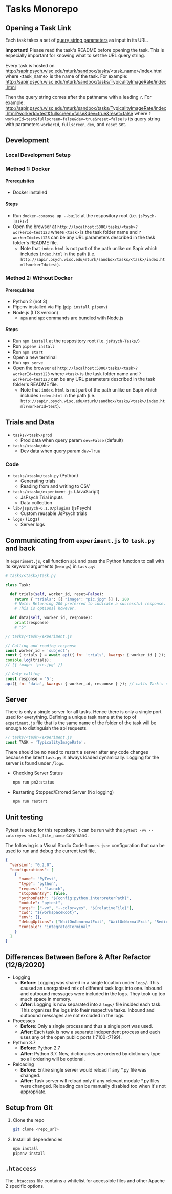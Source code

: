 # Tasks Monorepo

## Opening a Task Link

Each task takes a set of [query string parameters](https://en.wikipedia.org/wiki/Query_string) as input in its URL.

**Important!** Please read the task's README before opening the task. This is especially important for knowing what to set the URL query string.

Every task is hosted on http://sapir.psych.wisc.edu/mturk/sandbox/tasks/<task_name>/index.html where <task_name> is the name of the task. For example: http://sapir.psych.wisc.edu/mturk/sandbox/tasks/TypicalityImageRate/index.html

Then the query string comes after the pathname with a leading `?`. For example: http://sapir.psych.wisc.edu/mturk/sandbox/tasks/TypicalityImageRate/index.html?workerId=test&fullscreen=false&dev=true&reset=false where `?workerId=test&fullscreen=false&dev=true&reset=false` is its query string with parameters `workerId`, `fullscreen`, `dev`, and `reset` set.

## Development

### Local Development Setup

### Method 1: Docker

#### Prerequisites

- Docker installed

#### Steps

- Run `docker-compose up --build` at the respository root (i.e. `jsPsych-Tasks/`)
- Open the browser at `http://localhost:5000/tasks/<task>?workerId=test123` where `<task>` is the task folder name and `?workerId=test123` can be any URL parameters described in the task folder's README file.
  - Note that `index.html` is not part of the path unlike on Sapir which includes `index.html` in the path (i.e. `http://sapir.psych.wisc.edu/mturk/sandbox/tasks/<task>/index.html?workerId=test`).

### Method 2: Without Docker

#### Prerequisites

- Python 2 (not 3)
- Pipenv installed via Pip (`pip install pipenv`)
- Node.js (LTS version)
  - `npm` and `npx` commands are bundled with Node.js

#### Steps

- Run `npm install` at the respository root (i.e. `jsPsych-Tasks/`)
- Run `pipenv install`
- Run `npm start`
- Open a new terminal
- Run `npx serve`
- Open the browser at `http://localhost:5000/tasks/<task>?workerId=test123` where `<task>` is the task folder name and `?workerId=test123` can be any URL parameters described in the task folder's README file.
  - Note that `index.html` is not part of the path unlike on Sapir which includes `index.html` in the path (i.e. `http://sapir.psych.wisc.edu/mturk/sandbox/tasks/<task>/index.html?workerId=test`).

## Trials and Data

- `tasks/<task>/prod`
  - Prod data when query param `dev=False` (default)
- `tasks/<task>/dev`
  - Dev data when query param `dev=True`

### Code

- `tasks/<task>/task.py` (Python)
  - Generating trials
  - Reading from and writing to CSV
- `tasks/<task>/experiment.js` (JavaScript)
  - JsPsych Trial inputs
  - Data collection
- `lib/jspsych-6.1.0/plugins` (jsPsych)
  - Custom reusable JsPsych trials
- `logs/` (Logs)
  - Server logs

## Communicating from `experiment.js` to `task.py` and back

In `experiment.js`, call function `api` and pass the Python function to call with its keyword arguments (`kwargs`) in `task.py`:

```py
# tasks/<task>/task.py

class Task:

  def trials(self, worker_id, reset=False):
    return { "trials": [{ "image": "pic.jpg" }] }, 200
    # Note: Returning 200 preferred to indicate a successful response.
    # This is optional however.

  def data(self, worker_id, response):
    print(response)
    # "5"
```

```js
// tasks/<task>/experiment.js

// Calling and reading response
const worker_id = 'subject';
const { trials } = await api({ fn: 'trials', kwargs: { worker_id } }); // calls Task's trials function
console.log(trials);
// [{ image: 'pic.jpg' }]

// Only calling
const response = '5';
api({ fn: 'data', kwargs: { worker_id, response } }); // calls Task's data function
```

## Server

There is only a single server for all tasks. Hence there is only a single port used for everything. Defining a unique task name at the top of `experiment.js` file that is the same name of the folder of the task will be enough to distinguish the api requests.

```js
// tasks/<task>/experiment.js
const TASK = 'TypicalityImageRate';
```

There should be no need to restart a server after any code changes because the latest `task.py` is always loaded dynamically. Logging for the server is found under `/logs`.

- Checking Server Status
  ```sh
  npm run pm2:status
  ```
- Restarting Stopped/Errored Server (No logging)
  ```sh
  npm run restart
  ```

## Unit testing

Pytest is setup for this repository. It can be run with the `pytest -vv --color=yes <test_file_name>` command.

The following is a Visual Studio Code `launch.json` configuration that can be used to run and debug the current test file.

```json
{
  "version": "0.2.0",
  "configurations": [
    {
      "name": "PyTest",
      "type": "python",
      "request": "launch",
      "stopOnEntry": false,
      "pythonPath": "${config:python.interpreterPath}",
      "module": "pytest",
      "args": ["-vv", "--color=yes", "${relativeFile}"],
      "cwd": "${workspaceRoot}",
      "env": {},
      "debugOptions": ["WaitOnAbnormalExit", "WaitOnNormalExit", "RedirectOutput"],
      "console": "integratedTerminal"
    }
  ]
}
```

## Differences Between Before & After Refactor (12/6/2020)

- Logging
  - **Before**: Logging was shared in a single location under `logs/`. This caused an unorganized mix of different task logs into one. Inbound and outbound messages were included in the logs. They took up too much space in memory.
  - **After**: Logging is now separated into a `logs/` file insided each task. This organizes the logs into their respective tasks. Inbound and outbound messages are not excluded in the logs.
- Processes
  - **Before**: Only a single process and thus a single port was used.
  - **After**: Each task is now a separate independent process and each uses any of the open public ports (:7100-:7199).
- Python 3.7
  - **Before**: Python 2.7
  - **After**: Python 3.7. Now, dictionaries are ordered by dictionary type so all ordering will be optional.
- Reloading
  - **Before**: Entire single server would reload if any \*.py file was changed.
  - **After**: Task server will reload only if any relevant module \*.py files were changed. Reloading can be manually disabled too when it's not appropriate.

<!-- - `utils/`

  - Reusable JavaScript and Python helper functions
  - Import usage of in
    JavaScript (`foo.js`):
    ```js
    // index.js
    import foo from '../../utils/foo.js';
    ```
    and Python (`foo.py`):
    ```py
    # task.py
    from utils import foo
    ``` -->

<!-- ### Adding a new task (WIP)

Run command

```bash
npm run create:task -- <name>
```

Where `<name>` is the name of the new task. The script generates a new task folder under `./tasks` based on the template `./tasks/template`.

For example, running `npm run create-task -- MyNewTask` will generate a new task folder called `./tasks/MyNewTask`.

### Adding a new plugin (WIP)

TODO:

Run command

```bash
npm run create:plugin -- <name>
```

Where `<name>` is the name of the new task omitting `lupyanlab-`. The script generates a new plugin under `./lib/jspsych-6.1.0/plugins` based on the template `./tasks/template`.

For example, running `npm run create-plugin -- my-new-plugin` will generate a new plugin file called `./lib/jspsych-6.1.0/plugins/lupyanlab-my-new-plugin.js`. After that, the plugin must be referenced with the prefix `lupyanlab-`. -->

## Setup from Git

1. Clone the repo

   ```bash
   git clone <repo_url>
   ```

2. Install all dependencies

   ```bash
   npm install
   pipenv install
   ```

## `.htaccess`

The `.htaccess` file contains a whitelist for accessible files and other Apache 2 specific options.
